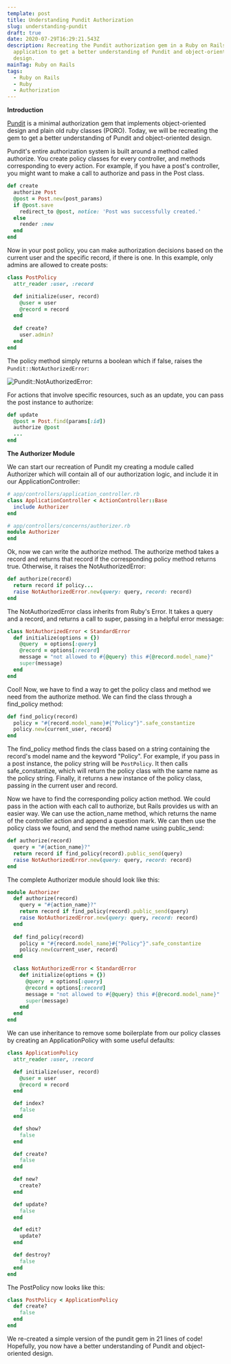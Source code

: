 ```yaml
---
template: post
title: Understanding Pundit Authorization
slug: understanding-pundit
draft: true
date: 2020-07-29T16:29:21.543Z
description: Recreating the Pundit authorization gem in a Ruby on Rails
  application to get a better understanding of Pundit and object-oriented
  design.
mainTag: Ruby on Rails
tags:
  - Ruby on Rails
  - Ruby
  - Authorization
---
```

**Introduction**

[Pundit](https://github.com/varvet/pundit) is a minimal authorization gem that implements object-oriented design and plain old ruby classes (PORO). Today, we will be recreating the gem to get a better understanding of Pundit and object-oriented design.

Pundit's entire authorization system is built around a method called authorize. You create policy classes for every controller, and methods corresponding to every action. For example, if you have a post's controller, you might want to make a call to authorize and pass in the Post class.

```ruby
def create
  authorize Post
  @post = Post.new(post_params)
  if @post.save
    redirect_to @post, notice: 'Post was successfully created.'
  else
    render :new
  end
end
```

Now in your post policy, you can make authorization decisions based on the current user and the specific record,  if there is one. In this example, only admins are allowed to create posts:

```ruby
class PostPolicy
  attr_reader :user, :record

  def initialize(user, record)
    @user = user
    @record = record
  end
  
  def create?
    user.admin?
  end
end
```

The policy method simply returns a boolean which if false, raises the `Pundit::NotAuthorizedError`: 

![Pundit::NotAuthorizedError:](/media/screen-shot-2020-07-29-at-12.01.42-pm.png)

For actions that involve specific resources, such as an update, you can pass the post instance to authorize:

```ruby
def update
  @post = Post.find(params[:id])
  authorize @post
  ...
end
```

**The Authorizer Module**

We can start our recreation of Pundit my creating a module called Authorizer which will contain all of our authorization logic, and include it in our ApplicationController:

```ruby
# app/controllers/application_controller.rb
class ApplicationController < ActionController::Base
  include Authorizer
end

# app/controllers/concerns/authorizer.rb
module Authorizer
end
```

Ok, now we can write the authorize method. The authorize method takes a record and returns that record if the corresponding policy method returns true. Otherwise, it raises the NotAuthorizedError:

```ruby
def authorize(record)
  return record if policy...
  raise NotAuthorizedError.new(query: query, record: record)
end
```

The NotAuthorizedError class inherits from Ruby's Error. It takes a query and a record, and returns a call to super, passing in a helpful error message:

```ruby
class NotAuthorizedError < StandardError
  def initialize(options = {})
    @query  = options[:query]
    @record = options[:record]
    message = "not allowed to #{@query} this #{@record.model_name}"
    super(message)
  end
end
```

Cool! Now, we have to find a way to get the policy class and method we need from the authorize method. We can find the class through a find_policy method:

```ruby
def find_policy(record)
  policy = "#{record.model_name}#{"Policy"}".safe_constantize
  policy.new(current_user, record)
end
```

The find_policy method finds the class based on a string containing the record's model name and the keyword "Policy". For example, if you pass in a post instance, the policy string will be `PostPolicy`. It then calls safe_constantize, which will return the policy class with the same name as the policy string. Finally, it returns a new instance of the policy class, passing in the current user and record.

Now we have to find the corresponding policy action method. We could pass in the action with each call to authorize, but Rails provides us with an easier way. We can use the action_name method, which returns the name of the controller action and append a question mark. We can then use the policy class we found, and send the method name using public_send:

```ruby
def authorize(record)
  query = "#{action_name}?"
  return record if find_policy(record).public_send(query)
  raise NotAuthorizedError.new(query: query, record: record)
end
```

The complete Authorizer module should look like this:

```ruby
module Authorizer
  def authorize(record)
    query = "#{action_name}?"
    return record if find_policy(record).public_send(query)
    raise NotAuthorizedError.new(query: query, record: record)
  end
  
  def find_policy(record)
    policy = "#{record.model_name}#{"Policy"}".safe_constantize
    policy.new(current_user, record)
  end

  class NotAuthorizedError < StandardError
    def initialize(options = {})
      @query  = options[:query]
      @record = options[:record]
      message = "not allowed to #{@query} this #{@record.model_name}"
      super(message)
    end
  end
end
```

We can use inheritance to remove some boilerplate from our policy classes by creating an ApplicationPolicy with some useful defaults:

```ruby
class ApplicationPolicy
  attr_reader :user, :record

  def initialize(user, record)
    @user = user
    @record = record
  end

  def index?
    false
  end

  def show?
    false
  end

  def create?
    false
  end

  def new?
    create?
  end

  def update?
    false
  end

  def edit?
    update?
  end

  def destroy?
    false
  end
end
```

The PostPolicy now looks like this:

```ruby
class PostPolicy < ApplicationPolicy
  def create?
    false
  end
end
```

We re-created a simple version of the pundit gem in 21 lines of code! Hopefully, you now have a better understanding of Pundit and object-oriented design.